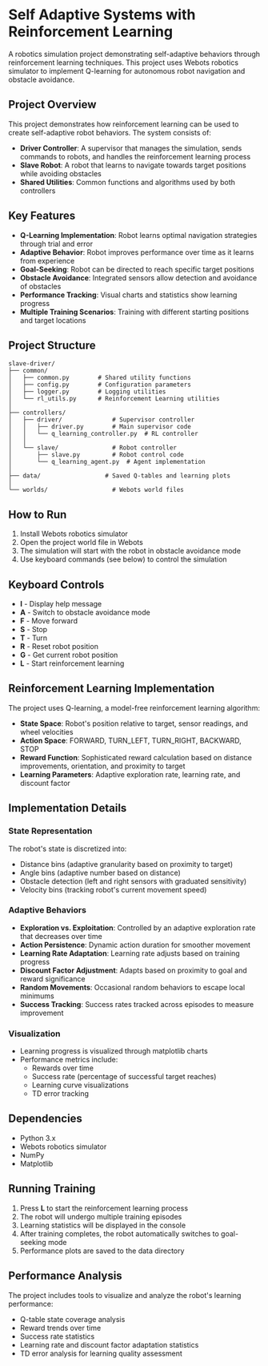# Self Adaptive Systems with Reinforcement Learning

A robotics simulation project demonstrating self-adaptive behaviors through reinforcement learning techniques. This project uses Webots robotics simulator to implement Q-learning for autonomous robot navigation and obstacle avoidance.

## Project Overview

This project demonstrates how reinforcement learning can be used to create self-adaptive robot behaviors. The system consists of:

- **Driver Controller**: A supervisor that manages the simulation, sends commands to robots, and handles the reinforcement learning process
- **Slave Robot**: A robot that learns to navigate towards target positions while avoiding obstacles
- **Shared Utilities**: Common functions and algorithms used by both controllers

## Key Features

- **Q-Learning Implementation**: Robot learns optimal navigation strategies through trial and error
- **Adaptive Behavior**: Robot improves performance over time as it learns from experience
- **Goal-Seeking**: Robot can be directed to reach specific target positions
- **Obstacle Avoidance**: Integrated sensors allow detection and avoidance of obstacles
- **Performance Tracking**: Visual charts and statistics show learning progress
- **Multiple Training Scenarios**: Training with different starting positions and target locations

## Project Structure

```plaintext
slave-driver/
├── common/
│   ├── common.py        # Shared utility functions
│   ├── config.py        # Configuration parameters
│   ├── logger.py        # Logging utilities
│   └── rl_utils.py      # Reinforcement Learning utilities
│
├── controllers/
│   ├── driver/              # Supervisor controller
│   │   ├── driver.py        # Main supervisor code
│   │   └── q_learning_controller.py  # RL controller
│   │       
│   └── slave/               # Robot controller
│       ├── slave.py         # Robot control code
│       └── q_learning_agent.py  # Agent implementation
│
├── data/                  # Saved Q‑tables and learning plots
│
└── worlds/                  # Webots world files
```

## How to Run

1. Install Webots robotics simulator
2. Open the project world file in Webots
3. The simulation will start with the robot in obstacle avoidance mode
4. Use keyboard commands (see below) to control the simulation

## Keyboard Controls

- **I** - Display help message
- **A** - Switch to obstacle avoidance mode
- **F** - Move forward
- **S** - Stop
- **T** - Turn
- **R** - Reset robot position
- **G** - Get current robot position
- **L** - Start reinforcement learning

## Reinforcement Learning Implementation

The project uses Q-learning, a model-free reinforcement learning algorithm:

- **State Space**: Robot's position relative to target, sensor readings, and wheel velocities
- **Action Space**: FORWARD, TURN_LEFT, TURN_RIGHT, BACKWARD, STOP
- **Reward Function**: Sophisticated reward calculation based on distance improvements, orientation, and proximity to target
- **Learning Parameters**: Adaptive exploration rate, learning rate, and discount factor

## Implementation Details

### State Representation

The robot's state is discretized into:

- Distance bins (adaptive granularity based on proximity to target)
- Angle bins (adaptive number based on distance)
- Obstacle detection (left and right sensors with graduated sensitivity)
- Velocity bins (tracking robot's current movement speed)

### Adaptive Behaviors

- **Exploration vs. Exploitation**: Controlled by an adaptive exploration rate that decreases over time
- **Action Persistence**: Dynamic action duration for smoother movement
- **Learning Rate Adaptation**: Learning rate adjusts based on training progress
- **Discount Factor Adjustment**: Adapts based on proximity to goal and reward significance
- **Random Movements**: Occasional random behaviors to escape local minimums
- **Success Tracking**: Success rates tracked across episodes to measure improvement

### Visualization

- Learning progress is visualized through matplotlib charts
- Performance metrics include:
  - Rewards over time
  - Success rate (percentage of successful target reaches)
  - Learning curve visualizations
  - TD error tracking

## Dependencies

- Python 3.x
- Webots robotics simulator
- NumPy
- Matplotlib

## Running Training

1. Press **L** to start the reinforcement learning process
2. The robot will undergo multiple training episodes
3. Learning statistics will be displayed in the console
4. After training completes, the robot automatically switches to goal-seeking mode
5. Performance plots are saved to the data directory

## Performance Analysis

The project includes tools to visualize and analyze the robot's learning performance:

- Q-table state coverage analysis
- Reward trends over time
- Success rate statistics
- Learning rate and discount factor adaptation statistics
- TD error analysis for learning quality assessment
